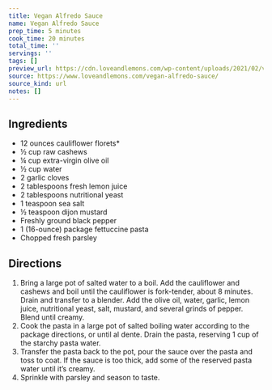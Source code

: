 ```yaml
---
title: Vegan Alfredo Sauce
name: Vegan Alfredo Sauce
prep_time: 5 minutes
cook_time: 20 minutes
total_time: ''
servings: ''
tags: []
preview_url: https://cdn.loveandlemons.com/wp-content/uploads/2021/02/vegan-alfredo-sauce-150x150.jpg
source: https://www.loveandlemons.com/vegan-alfredo-sauce/
source_kind: url
notes: []
---
```


## Ingredients
- 12 ounces cauliflower florets*
- ½ cup raw cashews
- ¼ cup extra-virgin olive oil
- ½ cup water
- 2  garlic cloves
- 2 tablespoons fresh lemon juice
- 2 tablespoons nutritional yeast
- 1 teaspoon sea salt
- ½ teaspoon dijon mustard
- Freshly ground black pepper
- 1 (16-ounce) package fettuccine pasta
- Chopped fresh parsley


## Directions
1. Bring a large pot of salted water to a boil. Add the cauliflower and cashews and boil until the cauliflower is fork-tender, about 8 minutes. Drain and transfer to a blender. Add the olive oil, water, garlic, lemon juice, nutritional yeast, salt, mustard, and several grinds of pepper. Blend until creamy.
2. Cook the pasta in a large pot of salted boiling water according to the package directions, or until al dente. Drain the pasta, reserving 1 cup of the starchy pasta water.
3. Transfer the pasta back to the pot, pour the sauce over the pasta and toss to coat. If the sauce is too thick, add some of the reserved pasta water until it’s creamy.
4. Sprinkle with parsley and season to taste.
